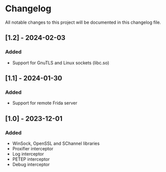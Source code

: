 # Changelog

All notable changes to this project will be documented in this changelog file.

## [1.2] - 2024-02-03
### Added
- Support for GnuTLS and Linux sockets (libc.so)

## [1.1] - 2024-01-30
### Added
- Support for remote Frida server

## [1.0] - 2023-12-01
### Added
- WinSock, OpenSSL and SChannel libraries
- Proxifier interceptor
- Log interceptor
- PETEP interceptor
- Debug interceptor
